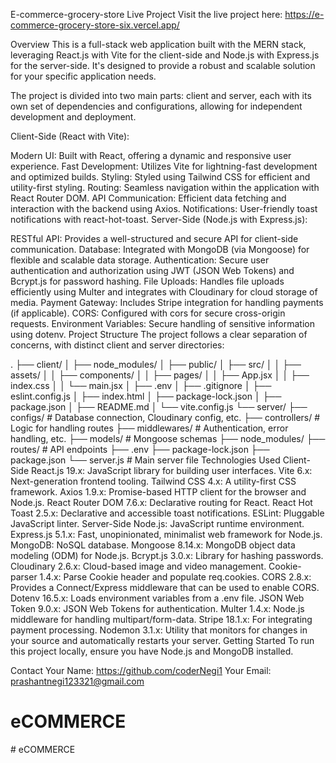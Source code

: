 E-commerce-grocery-store
Live Project
Visit the live project here: https://e-commerce-grocery-store-six.vercel.app/

Overview
This is a full-stack web application built with the MERN stack, leveraging React.js with Vite for the client-side and Node.js with Express.js for the server-side. It's designed to provide a robust and scalable solution for your specific application needs.

The project is divided into two main parts: client and server, each with its own set of dependencies and configurations, allowing for independent development and deployment.



Client-Side (React with Vite):

Modern UI: Built with React, offering a dynamic and responsive user experience.
Fast Development: Utilizes Vite for lightning-fast development and optimized builds.
Styling: Styled using Tailwind CSS for efficient and utility-first styling.
Routing: Seamless navigation within the application with React Router DOM.
API Communication: Efficient data fetching and interaction with the backend using Axios.
Notifications: User-friendly toast notifications with react-hot-toast.
Server-Side (Node.js with Express.js):

RESTful API: Provides a well-structured and secure API for client-side communication.
Database: Integrated with MongoDB (via Mongoose) for flexible and scalable data storage.
Authentication: Secure user authentication and authorization using JWT (JSON Web Tokens) and Bcrypt.js for password hashing.
File Uploads: Handles file uploads efficiently using Multer and integrates with Cloudinary for cloud storage of media.
Payment Gateway: Includes Stripe integration for handling payments (if applicable).
CORS: Configured with cors for secure cross-origin requests.
Environment Variables: Secure handling of sensitive information using dotenv.
Project Structure
The project follows a clear separation of concerns, with distinct client and server directories:

.
├── client/
│   ├── node_modules/
│   ├── public/
│   ├── src/
│   │   ├── assets/
│   │   ├── components/
│   │   ├── pages/
│   │   ├── App.jsx
│   │   ├── index.css
│   │   └── main.jsx
│   ├── .env
│   ├── .gitignore
│   ├── eslint.config.js
│   ├── index.html
│   ├── package-lock.json
│   ├── package.json
│   ├── README.md
│   └── vite.config.js
└── server/
    ├── configs/             # Database connection, Cloudinary config, etc.
    ├── controllers/         # Logic for handling routes
    ├── middlewares/         # Authentication, error handling, etc.
    ├── models/              # Mongoose schemas
    ├── node_modules/
    ├── routes/              # API endpoints
    ├── .env
    ├── package-lock.json
    ├── package.json
    └── server.js            # Main server file
Technologies Used
Client-Side
React.js 19.x: JavaScript library for building user interfaces.
Vite 6.x: Next-generation frontend tooling.
Tailwind CSS 4.x: A utility-first CSS framework.
Axios 1.9.x: Promise-based HTTP client for the browser and Node.js.
React Router DOM 7.6.x: Declarative routing for React.
React Hot Toast 2.5.x: Declarative and accessible toast notifications.
ESLint: Pluggable JavaScript linter.
Server-Side
Node.js: JavaScript runtime environment.
Express.js 5.1.x: Fast, unopinionated, minimalist web framework for Node.js.
MongoDB: NoSQL database.
Mongoose 8.14.x: MongoDB object data modeling (ODM) for Node.js.
Bcrypt.js 3.0.x: Library for hashing passwords.
Cloudinary 2.6.x: Cloud-based image and video management.
Cookie-parser 1.4.x: Parse Cookie header and populate req.cookies.
CORS 2.8.x: Provides a Connect/Express middleware that can be used to enable CORS.
Dotenv 16.5.x: Loads environment variables from a .env file.
JSON Web Token 9.0.x: JSON Web Tokens for authentication.
Multer 1.4.x: Node.js middleware for handling multipart/form-data.
Stripe 18.1.x: For integrating payment processing.
Nodemon 3.1.x: Utility that monitors for changes in your source and automatically restarts your server.
Getting Started
To run this project locally, ensure you have Node.js and MongoDB installed.





Contact
Your Name: https://github.com/coderNegi1
Your Email: prashantnegi123321@gmail.com
# eCOMMERCE
#   e C O M M E R C E  
 